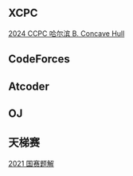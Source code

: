 ## XCPC

[2024 CCPC 哈尔滨 B. Concave Hull](Solution/XCPC/24_CCPC_Harbin_B.md)



## CodeForces



## Atcoder



## OJ



## 天梯赛

[2021 国赛题解](Solution/GPLT/2021_final.md)

